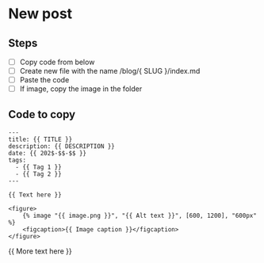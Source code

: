 # New post

## Steps

- [ ] Copy code from below
- [ ] Create new file with the name /blog/{ SLUG }/index.md
- [ ] Paste the code
- [ ] If image, copy the image in the folder

## Code to copy

```
---
title: {{ TITLE }}
description: {{ DESCRIPTION }}
date: {{ 202$-$$-$$ }}
tags:
  - {{ Tag 1 }}
  - {{ Tag 2 }}
---

{{ Text here }}

<figure>
	{% image "{{ image.png }}", "{{ Alt text }}", [600, 1200], "600px" %}
	<figcaption>{{ Image caption }}</figcaption>
</figure>
```

{{ More text here }}
